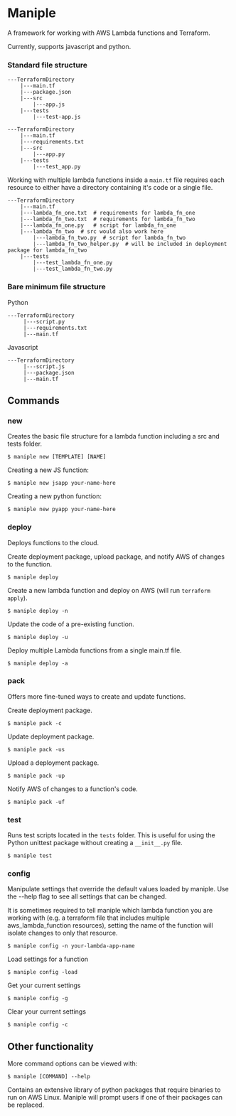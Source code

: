 # Maniple 

A framework for working with AWS Lambda functions and Terraform.

Currently, supports javascript and python.

### Standard file structure

```
---TerraformDirectory
	|---main.tf
	|---package.json
	|---src
		|---app.js
	|---tests
		|---test-app.js
```

```
---TerraformDirectory
	|---main.tf
	|---requirements.txt
	|---src
		|---app.py
	|---tests
		|---test_app.py
```

Working with multiple lambda functions inside a `main.tf` file requires each resource to either have a directory containing it's code or a single file.

```
---TerraformDirectory
	|---main.tf
	|---lambda_fn_one.txt  # requirements for lambda_fn_one
	|---lambda_fn_two.txt  # requirements for lambda_fn_two
	|---lambda_fn_one.py   # script for lambda_fn_one
	|---lambda_fn_two  # src would also work here
		|---lambda_fn_two.py  # script for lambda_fn_two
		|---lambda_fn_two_helper.py  # will be included in deployment package for lambda_fn_two
	|---tests
		|---test_lambda_fn_one.py
		|---test_lambda_fn_two.py
```

### Bare minimum file structure

Python
```
---TerraformDirectory
     |---script.py
     |---requirements.txt
     |---main.tf
```

Javascript
```
---TerraformDirectory
     |---script.js
     |---package.json
     |---main.tf
```

## Commands

### new
Creates the basic file structure for a lambda function including a src and tests folder.

	$ maniple new [TEMPLATE] [NAME]
	
Creating a new JS function:

	$ maniple new jsapp your-name-here
	
Creating a new python function:

	$ maniple new pyapp your-name-here
	
### deploy
Deploys functions to the cloud.

Create deployment package, upload package, and notify AWS of changes to the function.

	$ maniple deploy
	
Create a new lambda function and deploy on AWS (will run `terraform apply`).

	$ maniple deploy -n
	
Update the code of a pre-existing function.

	$ maniple deploy -u
	
Deploy multiple Lambda functions from a single main.tf file.

	$ maniple deploy -a
	
### pack
Offers more fine-tuned ways to create and update functions.

Create deployment package.

	$ maniple pack -c

Update deployment package.

	$ maniple pack -us

Upload a deployment package.

	$ maniple pack -up
	
Notify AWS of changes to a function's code.

	$ maniple pack -uf
	
### test
Runs test scripts located in the `tests` folder. This is useful for using the Python unittest package without creating a `__init__.py` file.

	$ maniple test
	
### config
Manipulate settings that override the default values loaded by maniple. Use the --help flag to see all settings that can be changed.

It is sometimes required to tell maniple which lambda function you are working with (e.g. a terraform file that includes multiple aws_lambda_function resources), setting the name of the function will isolate changes to only that resource.

	$ maniple config -n your-lambda-app-name

Load settings for a function

	$ maniple config -load

Get your current settings

	$ maniple config -g
	
Clear your current settings

	$ maniple config -c
	


## Other functionality
More command options can be viewed with:

	$ maniple [COMMAND] --help

Contains an extensive library of python packages that require binaries to run on AWS Linux. Maniple will prompt users if one of their packages can be replaced.
